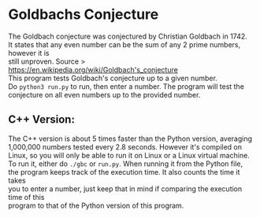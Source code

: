# Goldbachs Conjecture 
The Goldbach conjecture was conjectured by Christian Goldbach in 1742.  
It states that any even number can be the sum of any 2 prime numbers, however it is  
still unproven. Source > https://en.wikipedia.org/wiki/Goldbach's_conjecture  
This program tests Goldbach's conjecture up to a given number.  
Do `python3 run.py` to run, then enter a number. The program will test the  
conjecture on all even numbers up to the provided number.  

## C++ Version:
The C++ version is about 5 times faster than the Python version, averaging  
1,000,000 numbers tested every 2.8 seconds. However it's compiled on Linux, so 
you will only be able to run it on Linux or a Linux virtual machine. 
To run it, either do `./gbc` or `run.py`. When running it from the Python file,  
the program keeps track of the execution time. It also counts the time it takes  
you to enter a number, just keep that in mind if comparing the execution time of this  
program to that of the Python version of this program.
